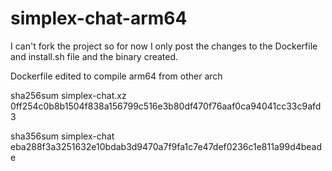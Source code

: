 # simplex-chat-arm64

I can't fork the project so for now I only post the changes to the Dockerfile and install.sh file and the binary created.

Dockerfile edited to compile arm64 from other arch


sha256sum simplex-chat.xz
0ff254c0b8b1504f838a156799c516e3b80df470f76aaf0ca94041cc33c9afd3

sha356sum simplex-chat
eba288f3a3251632e10bdab3d9470a7f9fa1c7e47def0236c1e811a99d4beade
